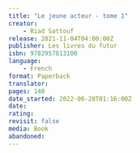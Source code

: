 ```yaml
---
title: "Le jeune acteur - tome 1"
creator:
    - Riad Sattouf
release: 2021-11-04T04:00:00Z
publisher: Les livres du futur
isbn: 9782957813100
language:
    - French
format: Paperback
translator:
pages: 140
date_started: 2022-06-28T01:16:00Z
date:
rating:
revisit: false
media: Book
abandoned:
---
```

